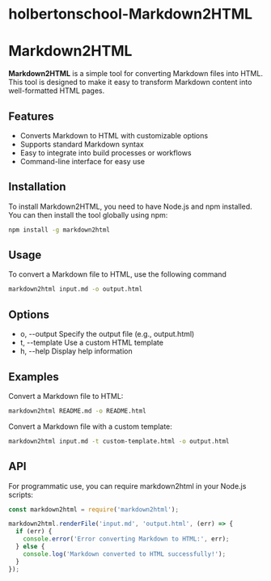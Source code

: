 # holbertonschool-Markdown2HTML
# Markdown2HTML

**Markdown2HTML** is a simple tool for converting Markdown files into HTML. This tool is designed to make it easy to transform Markdown content into well-formatted HTML pages.

## Features

- Converts Markdown to HTML with customizable options
- Supports standard Markdown syntax
- Easy to integrate into build processes or workflows
- Command-line interface for easy use

## Installation

To install Markdown2HTML, you need to have Node.js and npm installed. You can then install the tool globally using npm:

```bash
npm install -g markdown2html 
```
## Usage
To convert a Markdown file to HTML, use the following command
```bash
markdown2html input.md -o output.html
```
## Options
 - o, --output Specify the output file (e.g., output.html)
 - t, --template Use a custom HTML template
 - h, --help Display help information
## Examples
Convert a Markdown file to HTML:
```bash
markdown2html README.md -o README.html
```
Convert a Markdown file with a custom template:
```bash
markdown2html input.md -t custom-template.html -o output.html
```
## API
For programmatic use, you can require markdown2html in your Node.js scripts:
```javascript
const markdown2html = require('markdown2html');

markdown2html.renderFile('input.md', 'output.html', (err) => {
  if (err) {
    console.error('Error converting Markdown to HTML:', err);
  } else {
    console.log('Markdown converted to HTML successfully!');
  }
});
```
